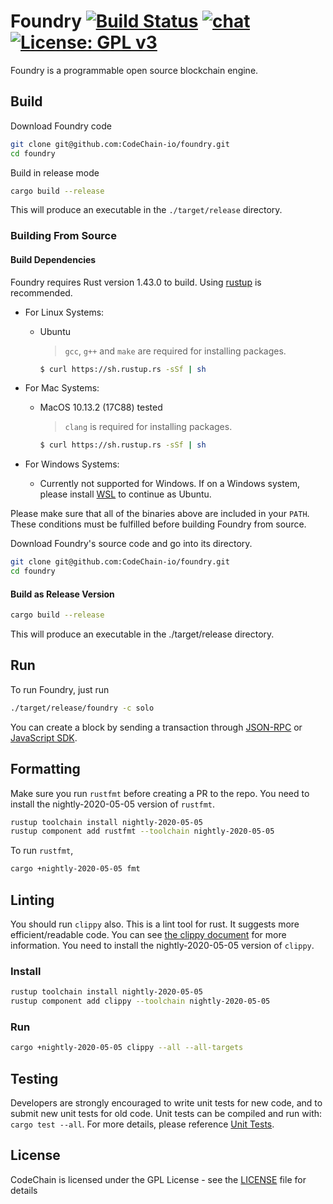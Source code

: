 Foundry
[![Build Status](https://travis-ci.com/CodeChain-io/foundry.svg?branch=master)](https://travis-ci.com/CodeChain-io/foundry)
[![chat](https://img.shields.io/discord/569610676205781012.svg?logo=discord)](https://discord.gg/xhpdXm7)
[![License: GPL v3](https://img.shields.io/badge/License-GPL%20v3-blue.svg)](https://www.gnu.org/licenses/gpl-3.0)
==============

Foundry is a programmable open source blockchain engine.

## Build

Download Foundry code

```sh
git clone git@github.com:CodeChain-io/foundry.git
cd foundry
```

Build in release mode

```sh
cargo build --release
```

This will produce an executable in the `./target/release` directory.

### Building From Source

#### Build Dependencies
Foundry requires Rust version 1.43.0 to build. Using [rustup](https://rustup.rs/ "rustup URL") is recommended.

- For Linux Systems:
  - Ubuntu

    > `gcc`, `g++` and `make` are required for installing packages.
    ```sh
    $ curl https://sh.rustup.rs -sSf | sh
    ```
        

- For Mac Systems:
  - MacOS 10.13.2 (17C88) tested
    > `clang` is required for installing packages.

    ```sh
    $ curl https://sh.rustup.rs -sSf | sh
    ```
        

- For Windows Systems:
  - Currently not supported for Windows. If on a Windows system, please install [WSL](https://docs.microsoft.com/en-us/windows/wsl/install-win10) to continue as Ubuntu.

Please make sure that all of the binaries above are included in your `PATH`. These conditions must be fulfilled before building Foundry from source.


Download Foundry's source code and go into its directory.
```sh
git clone git@github.com:CodeChain-io/foundry.git
cd foundry
```

#### Build as Release Version
```sh
cargo build --release
```

This will produce an executable in the ./target/release directory.

## Run

To run Foundry, just run

```sh
./target/release/foundry -c solo
```
You can create a block by sending a transaction through [JSON-RPC](https://github.com/CodeChain-io/foundry/blob/master/spec/JSON-RPC.md) or [JavaScript SDK](https://api.codechain.io/).

## Formatting

Make sure you run `rustfmt` before creating a PR to the repo. You need to install the nightly-2020-05-05 version of `rustfmt`.

```sh
rustup toolchain install nightly-2020-05-05
rustup component add rustfmt --toolchain nightly-2020-05-05
```

To run `rustfmt`,

```sh
cargo +nightly-2020-05-05 fmt
```

## Linting

You should run `clippy` also. This is a lint tool for rust. It suggests more efficient/readable code.
You can see [the clippy document](https://rust-lang.github.io/rust-clippy/master/index.html) for more information.
You need to install the nightly-2020-05-05 version of `clippy`.

### Install
```sh
rustup toolchain install nightly-2020-05-05
rustup component add clippy --toolchain nightly-2020-05-05
```

### Run

```sh
cargo +nightly-2020-05-05 clippy --all --all-targets
```

## Testing

Developers are strongly encouraged to write unit tests for new code, and to submit new unit tests for old code. Unit tests can be compiled and run with: `cargo test --all`. For more details, please reference [Unit Tests](https://github.com/CodeChain-io/codechain/wiki/Unit-Tests).

## License
CodeChain is licensed under the GPL License - see the [LICENSE](https://github.com/CodeChain-io/foundry/blob/master/LICENSE) file for details
